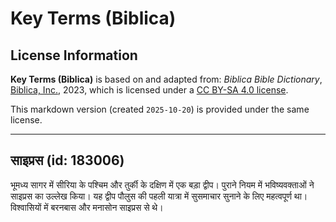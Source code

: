 # Key Terms (Biblica)

## License Information

**Key Terms (Biblica)** is based on and adapted from: _Biblica Bible Dictionary_, [Biblica, Inc.](https://www.biblica.com/), 2023, which is licensed under a [CC BY-SA 4.0 license](https://creativecommons.org/licenses/by-sa/4.0/legalcode.en).

This markdown version (created `2025-10-20`) is provided under the same license.



--------------------------------

## साइप्रस (id: 183006)

भूमध्य सागर में सीरिया के पश्चिम और तुर्की के दक्षिण में एक बड़ा द्वीप। पुराने नियम में भविष्यवक्ताओं ने साइप्रस का उल्लेख किया। यह द्वीप पौलुस की पहली यात्रा में सुसमाचार सुनाने के लिए महत्वपूर्ण था। विश्वासियों में बरनबास और मनासोन साइप्रस से थे।


